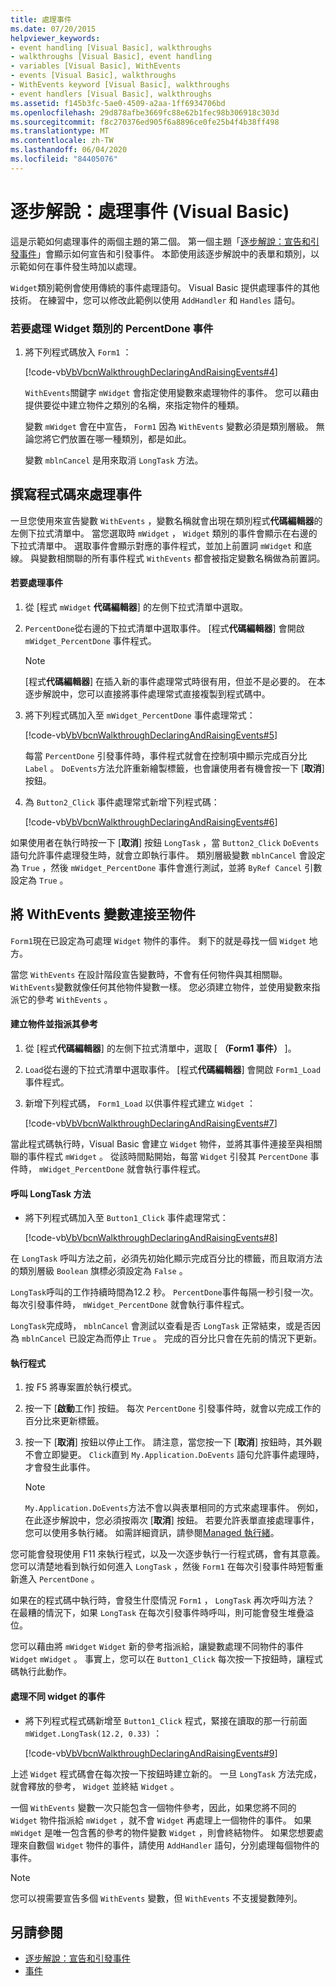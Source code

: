 ```yaml
---
title: 處理事件
ms.date: 07/20/2015
helpviewer_keywords:
- event handling [Visual Basic], walkthroughs
- walkthroughs [Visual Basic], event handling
- variables [Visual Basic], WithEvents
- events [Visual Basic], walkthroughs
- WithEvents keyword [Visual Basic], walkthroughs
- event handlers [Visual Basic], walkthroughs
ms.assetid: f145b3fc-5ae0-4509-a2aa-1ff6934706bd
ms.openlocfilehash: 29d878afbe3669fc88e62b1fec98b306918c303d
ms.sourcegitcommit: f8c270376ed905f6a8896ce0fe25b4f4b38ff498
ms.translationtype: MT
ms.contentlocale: zh-TW
ms.lasthandoff: 06/04/2020
ms.locfileid: "84405076"
---
```

# <a name="walkthrough-handling-events-visual-basic"></a>逐步解說：處理事件 (Visual Basic)
這是示範如何處理事件的兩個主題的第二個。 第一個主題「[逐步解說：宣告和引發事件](walkthrough-declaring-and-raising-events.md)」會顯示如何宣告和引發事件。 本節使用該逐步解說中的表單和類別，以示範如何在事件發生時加以處理。  
  
 `Widget`類別範例會使用傳統的事件處理語句。 Visual Basic 提供處理事件的其他技術。 在練習中，您可以修改此範例以使用 `AddHandler` 和 `Handles` 語句。  
  
### <a name="to-handle-the-percentdone-event-of-the-widget-class"></a>若要處理 Widget 類別的 PercentDone 事件  
  
1. 將下列程式碼放入 `Form1` ：  
  
     [!code-vb[VbVbcnWalkthroughDeclaringAndRaisingEvents#4](~/samples/snippets/visualbasic/VS_Snippets_VBCSharp/VbVbcnWalkthroughDeclaringAndRaisingEvents/VB/Form1.vb#4)]  
  
     `WithEvents`關鍵字 `mWidget` 會指定使用變數來處理物件的事件。 您可以藉由提供要從中建立物件之類別的名稱，來指定物件的種類。  
  
     變數 `mWidget` 會在中宣告， `Form1` 因為 `WithEvents` 變數必須是類別層級。 無論您將它們放置在哪一種類別，都是如此。  
  
     變數 `mblnCancel` 是用來取消 `LongTask` 方法。  
  
## <a name="writing-code-to-handle-an-event"></a>撰寫程式碼來處理事件  
 一旦您使用來宣告變數 `WithEvents` ，變數名稱就會出現在類別程式**代碼編輯器**的左側下拉式清單中。 當您選取時 `mWidget` ， `Widget` 類別的事件會顯示在右邊的下拉式清單中。 選取事件會顯示對應的事件程式，並加上前置詞 `mWidget` 和底線。 與變數相關聯的所有事件程式 `WithEvents` 都會被指定變數名稱做為前置詞。  
  
#### <a name="to-handle-an-event"></a>若要處理事件  
  
1. 從 [程式 `mWidget` **代碼編輯器**] 的左側下拉式清單中選取。  
  
2. `PercentDone`從右邊的下拉式清單中選取事件。 [程式**代碼編輯器**] 會開啟 `mWidget_PercentDone` 事件程式。  
  
    > [!NOTE]
    > [程式**代碼編輯器**] 在插入新的事件處理常式時很有用，但並不是必要的。 在本逐步解說中，您可以直接將事件處理常式直接複製到程式碼中。  
  
3. 將下列程式碼加入至 `mWidget_PercentDone` 事件處理常式：  
  
     [!code-vb[VbVbcnWalkthroughDeclaringAndRaisingEvents#5](~/samples/snippets/visualbasic/VS_Snippets_VBCSharp/VbVbcnWalkthroughDeclaringAndRaisingEvents/VB/Form1.vb#5)]  
  
     每當 `PercentDone` 引發事件時，事件程式就會在控制項中顯示完成百分比 `Label` 。 `DoEvents`方法允許重新繪製標籤，也會讓使用者有機會按一下 [**取消**] 按鈕。  
  
4. 為 `Button2_Click` 事件處理常式新增下列程式碼：  
  
     [!code-vb[VbVbcnWalkthroughDeclaringAndRaisingEvents#6](~/samples/snippets/visualbasic/VS_Snippets_VBCSharp/VbVbcnWalkthroughDeclaringAndRaisingEvents/VB/Form1.vb#6)]  
  
 如果使用者在執行時按一下 [**取消**] 按鈕 `LongTask` ，當 `Button2_Click` `DoEvents` 語句允許事件處理發生時，就會立即執行事件。 類別層級變數 `mblnCancel` 會設定為 `True` ，然後 `mWidget_PercentDone` 事件會進行測試，並將 `ByRef Cancel` 引數設定為 `True` 。  
  
## <a name="connecting-a-withevents-variable-to-an-object"></a>將 WithEvents 變數連接至物件  
 `Form1`現在已設定為可處理 `Widget` 物件的事件。 剩下的就是尋找一個 `Widget` 地方。  
  
 當您 `WithEvents` 在設計階段宣告變數時，不會有任何物件與其相關聯。 `WithEvents`變數就像任何其他物件變數一樣。 您必須建立物件，並使用變數來指派它的參考 `WithEvents` 。  
  
#### <a name="to-create-an-object-and-assign-a-reference-to-it"></a>建立物件並指派其參考  
  
1. 從 [程式**代碼編輯器**] 的左側下拉式清單中，選取 [ **（Form1 事件）** ]。  
  
2. `Load`從右邊的下拉式清單中選取事件。 [程式**代碼編輯器**] 會開啟 `Form1_Load` 事件程式。  
  
3. 新增下列程式碼， `Form1_Load` 以供事件程式建立 `Widget` ：  
  
     [!code-vb[VbVbcnWalkthroughDeclaringAndRaisingEvents#7](~/samples/snippets/visualbasic/VS_Snippets_VBCSharp/VbVbcnWalkthroughDeclaringAndRaisingEvents/VB/Form1.vb#7)]  
  
 當此程式碼執行時，Visual Basic 會建立 `Widget` 物件，並將其事件連接至與相關聯的事件程式 `mWidget` 。 從該時間點開始，每當 `Widget` 引發其 `PercentDone` 事件時， `mWidget_PercentDone` 就會執行事件程式。  
  
#### <a name="to-call-the-longtask-method"></a>呼叫 LongTask 方法  
  
- 將下列程式碼加入至 `Button1_Click` 事件處理常式：  
  
     [!code-vb[VbVbcnWalkthroughDeclaringAndRaisingEvents#8](~/samples/snippets/visualbasic/VS_Snippets_VBCSharp/VbVbcnWalkthroughDeclaringAndRaisingEvents/VB/Form1.vb#8)]  
  
 在 `LongTask` 呼叫方法之前，必須先初始化顯示完成百分比的標籤，而且取消方法的類別層級 `Boolean` 旗標必須設定為 `False` 。  
  
 `LongTask`呼叫的工作持續時間為12.2 秒。 `PercentDone`事件每隔一秒引發一次。 每次引發事件時， `mWidget_PercentDone` 就會執行事件程式。  
  
 `LongTask`完成時， `mblnCancel` 會測試以查看是否 `LongTask` 正常結束，或是否因為 `mblnCancel` 已設定為而停止 `True` 。 完成的百分比只會在先前的情況下更新。  
  
#### <a name="to-run-the-program"></a>執行程式  
  
1. 按 F5 將專案置於執行模式。  
  
2. 按一下 [**啟動**工作] 按鈕。 每次 `PercentDone` 引發事件時，就會以完成工作的百分比來更新標籤。  
  
3. 按一下 [**取消**] 按鈕以停止工作。 請注意，當您按一下 [**取消**] 按鈕時，其外觀不會立即變更。 `Click`直到 `My.Application.DoEvents` 語句允許事件處理時，才會發生此事件。  
  
    > [!NOTE]
    > `My.Application.DoEvents`方法不會以與表單相同的方式來處理事件。 例如，在此逐步解說中，您必須按兩次 [**取消**] 按鈕。 若要允許表單直接處理事件，您可以使用多執行緒。 如需詳細資訊，請參閱[Managed 執行緒](../../../../standard/threading/index.md)。
  
 您可能會發現使用 F11 來執行程式，以及一次逐步執行一行程式碼，會有其意義。 您可以清楚地看到執行如何進入 `LongTask` ，然後 `Form1` 在每次引發事件時短暫重新進入 `PercentDone` 。  
  
 如果在的程式碼中執行時，會發生什麼情況 `Form1` ， `LongTask` 再次呼叫方法？ 在最糟的情況下，如果 `LongTask` 在每次引發事件時呼叫，則可能會發生堆疊溢位。  
  
 您可以藉由將 `mWidget` `Widget` 新的參考指派給，讓變數處理不同物件的事件 `Widget` `mWidget` 。 事實上，您可以在 `Button1_Click` 每次按一下按鈕時，讓程式碼執行此動作。  
  
#### <a name="to-handle-events-for-a-different-widget"></a>處理不同 widget 的事件  
  
- 將下列程式程式碼新增至 `Button1_Click` 程式，緊接在讀取的那一行前面 `mWidget.LongTask(12.2, 0.33)` ：  
  
     [!code-vb[VbVbcnWalkthroughDeclaringAndRaisingEvents#9](~/samples/snippets/visualbasic/VS_Snippets_VBCSharp/VbVbcnWalkthroughDeclaringAndRaisingEvents/VB/Form1.vb#9)]  
  
 上述 `Widget` 程式碼會在每次按一下按鈕時建立新的。 一旦 `LongTask` 方法完成，就會釋放的參考， `Widget` 並終結 `Widget` 。  
  
 一個 `WithEvents` 變數一次只能包含一個物件參考，因此，如果您將不同的 `Widget` 物件指派給 `mWidget` ，就不會 `Widget` 再處理上一個物件的事件。 如果 `mWidget` 是唯一包含舊的參考的物件變數 `Widget` ，則會終結物件。 如果您想要處理來自數個 `Widget` 物件的事件，請使用 `AddHandler` 語句，分別處理每個物件的事件。  
  
> [!NOTE]
> 您可以視需要宣告多個 `WithEvents` 變數，但 `WithEvents` 不支援變數陣列。  
  
## <a name="see-also"></a>另請參閱

- [逐步解說：宣告和引發事件](walkthrough-declaring-and-raising-events.md)
- [事件](index.md)

